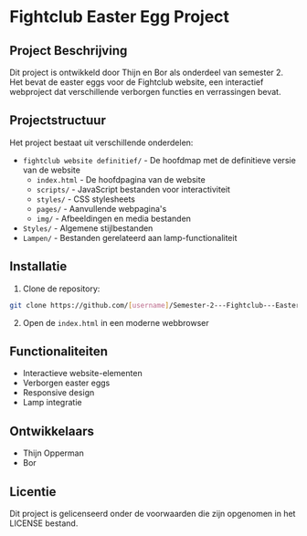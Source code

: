 # Fightclub Easter Egg Project

## Project Beschrijving
Dit project is ontwikkeld door Thijn en Bor als onderdeel van semester 2. Het bevat de easter eggs voor de Fightclub website, een interactief webproject dat verschillende verborgen functies en verrassingen bevat.

## Projectstructuur
Het project bestaat uit verschillende onderdelen:
- `fightclub website definitief/` - De hoofdmap met de definitieve versie van de website
  - `index.html` - De hoofdpagina van de website
  - `scripts/` - JavaScript bestanden voor interactiviteit
  - `styles/` - CSS stylesheets
  - `pages/` - Aanvullende webpagina's
  - `img/` - Afbeeldingen en media bestanden
- `Styles/` - Algemene stijlbestanden
- `Lampen/` - Bestanden gerelateerd aan lamp-functionaliteit

## Installatie
1. Clone de repository:
```bash
git clone https://github.com/[username]/Semester-2---Fightclub---Easter-egg.git
```
2. Open de `index.html` in een moderne webbrowser

## Functionaliteiten
- Interactieve website-elementen
- Verborgen easter eggs
- Responsive design
- Lamp integratie

## Ontwikkelaars
- Thijn Opperman
- Bor

## Licentie
Dit project is gelicenseerd onder de voorwaarden die zijn opgenomen in het LICENSE bestand.
